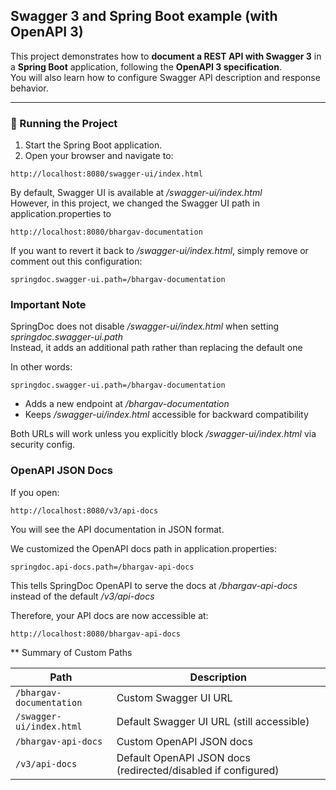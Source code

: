 ## Swagger 3 and Spring Boot example (with OpenAPI 3)

This project demonstrates how to **document a REST API with Swagger 3** in a **Spring Boot** application, following the **OpenAPI 3 specification**.  
You will also learn how to configure Swagger API description and response behavior.

---

### 🚀 Running the Project

1. Start the Spring Boot application.
2. Open your browser and navigate to:

```
http://localhost:8080/swagger-ui/index.html
```

By default, Swagger UI is available at  */swagger-ui/index.html*  
However, in this project, we changed the Swagger UI path in application.properties to
```
http://localhost:8080/bhargav-documentation
```

 If you want to revert it back to  */swagger-ui/index.html*, simply remove or comment out this configuration:
 ```
springdoc.swagger-ui.path=/bhargav-documentation
```


### Important Note
SpringDoc does not disable  */swagger-ui/index.html* when setting *springdoc.swagger-ui.path*    
Instead, it adds an additional path rather than replacing the default one  


In other words:
```
springdoc.swagger-ui.path=/bhargav-documentation
```
* Adds a new endpoint at */bhargav-documentation*
* Keeps */swagger-ui/index.html* accessible for backward compatibility

Both URLs will work unless you explicitly block */swagger-ui/index.html* via security config.



### OpenAPI JSON Docs

If you open:
```
http://localhost:8080/v3/api-docs
```

You will see the API documentation in JSON format.  

We customized the OpenAPI docs path in application.properties:
```
springdoc.api-docs.path=/bhargav-api-docs
```

This tells SpringDoc OpenAPI to serve the docs at */bhargav-api-docs* instead of the default */v3/api-docs*  

Therefore, your API docs are now accessible at:
```
http://localhost:8080/bhargav-api-docs
```

** Summary of Custom Paths

| Path                     | Description                                                   |
| ------------------------ | ------------------------------------------------------------- |
| `/bhargav-documentation` | Custom Swagger UI URL                                         |
| `/swagger-ui/index.html` | Default Swagger UI URL (still accessible)                     |
| `/bhargav-api-docs`      | Custom OpenAPI JSON docs                                      |
| `/v3/api-docs`           | Default OpenAPI JSON docs (redirected/disabled if configured) |


